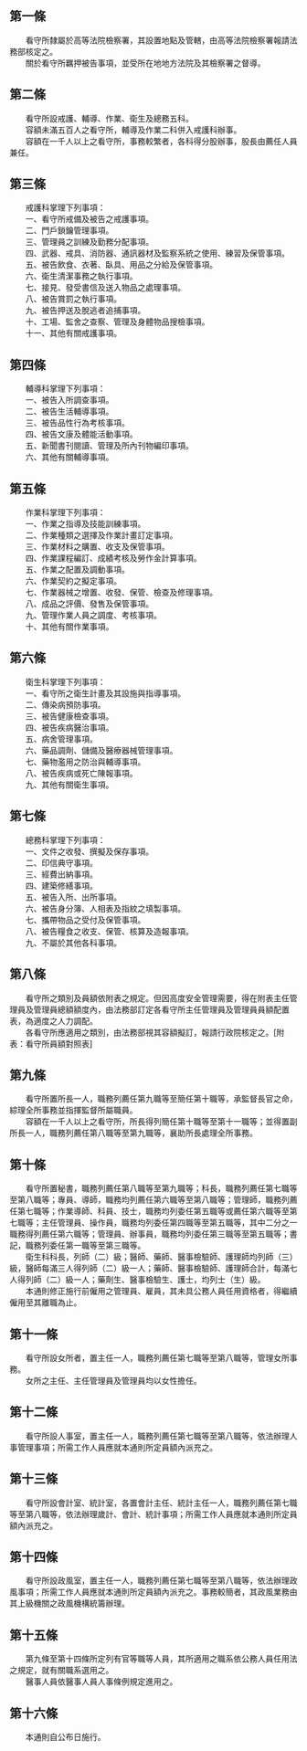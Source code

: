第一條 
-------
　　看守所隸屬於高等法院檢察署，其設置地點及管轄，由高等法院檢察署報請法務部核定之。  
　　關於看守所羈押被告事項，並受所在地地方法院及其檢察署之督導。  


第二條 
-------
　　看守所設戒護、輔導、作業、衛生及總務五科。  
　　容額未滿五百人之看守所，輔導及作業二科併入戒護科辦事。  
　　容額在一千人以上之看守所，事務較繁者，各科得分股辦事，股長由薦任人員兼任。  


第三條 
-------
　　戒護科掌理下列事項：  
　　一、看守所戒備及被告之戒護事項。  
　　二、門戶鎖鑰管理事項。  
　　三、管理員之訓練及勤務分配事項。  
　　四、武器、戒具、消防器、通訊器材及監察系統之使用、練習及保管事項。  
　　五、被告飲食、衣著、臥具、用品之分給及保管事項。  
　　六、衛生清潔事務之執行事項。  
　　七、接見、發受書信及送入物品之處理事項。  
　　八、被告賞罰之執行事項。  
　　九、被告押送及脫逃者追捕事項。  
　　十、工場、監舍之查察、管理及身體物品搜檢事項。  
　　十一、其他有關戒護事項。  


第四條 
-------
　　輔導科掌理下列事項：  
　　一、被告入所調查事項。  
　　二、被告生活輔導事項。  
　　三、被告品性行為考核事項。  
　　四、被告文康及體能活動事項。  
　　五、新聞書刊閱讀、管理及所內刊物編印事項。  
　　六、其他有關輔導事項。  


第五條 
-------
　　作業科掌理下列事項：  
　　一、作業之指導及技能訓練事項。  
　　二、作業種類之選擇及作業計畫訂定事項。  
　　三、作業材料之購置、收支及保管事項。  
　　四、作業課程編訂、成績考核及勞作金計算事項。  
　　五、作業之配置及調動事項。  
　　六、作業契約之擬定事項。  
　　七、作業器械之增置、收發、保管、檢查及修理事項。  
　　八、成品之評價、發售及保管事項。  
　　九、管理作業人員之調度、考核事項。  
　　十、其他有關作業事項。  


第六條 
-------
　　衛生科掌理下列事項：  
　　一、看守所之衛生計畫及其設施與指導事項。  
　　二、傳染病預防事項。  
　　三、被告健康檢查事項。  
　　四、被告疾病醫治事項。  
　　五、病舍管理事項。  
　　六、藥品調劑、儲備及醫療器械管理事項。  
　　七、藥物濫用之防治與輔導事項。  
　　八、被告疾病或死亡陳報事項。  
　　九、其他有關衛生事項。  


第七條 
-------
　　總務科掌理下列事項：  
　　一、文件之收發、撰擬及保存事項。  
　　二、印信典守事項。  
　　三、經費出納事項。  
　　四、建築修繕事項。  
　　五、被告入所、出所事項。  
　　六、被告身分簿、人相表及指紋之填製事項。  
　　七、攜帶物品之受付及保管事項。  
　　八、被告糧食之收支、保管、核算及造報事項。  
　　九、不屬於其他各科事項。  


第八條 
-------
　　看守所之類別及員額依附表之規定。但因高度安全管理需要，得在附表主任管理員及管理員總額額度內，由法務部訂定各看守所主任管理員及管理員員額配置表，為適度之人力調配。  
　　各看守所應適用之類別，由法務部視其容額擬訂，報請行政院核定之。[附表：看守所員額對照表]  


第九條 
-------
　　看守所置所長一人，職務列薦任第九職等至簡任第十職等，承監督長官之命，綜理全所事務並指揮監督所屬職員。  
　　容額在一千人以上之看守所，所長得列簡任第十職等至第十一職等；並得置副所長一人，職務列薦任第八職等至第九職等，襄助所長處理全所事務。  


第十條 
-------
　　看守所置秘書，職務列薦任第八職等至第九職等；科長，職務列薦任第七職等至第八職等；專員、導師，職務均列薦任第六職等至第八職等；管理師，職務列薦任第七職等；作業導師、科員、技士，職務均列委任第五職等或薦任第六職等至第七職等；主任管理員、操作員，職務均列委任第四職等至第五職等，其中二分之一職務得列薦任第六職等；管理員、辦事員，職務均列委任第三職等至第五職等；書記，職務列委任第一職等至第三職等。  
　　衛生科科長，列師（二）級；醫師、藥師、醫事檢驗師、護理師均列師（三）級，醫師每滿三人得列師（二）級一人；藥師、醫事檢驗師、護理師合計，每滿七人得列師（二）級一人；藥劑生、醫事檢驗生、護士，均列士（生）級。  
　　本通則修正施行前僱用之管理員、雇員，其未具公務人員任用資格者，得繼續僱用至其離職為止。  


第十一條 
---------
　　看守所設女所者，置主任一人，職務列薦任第七職等至第八職等，管理女所事務。  
　　女所之主任、主任管理員及管理員均以女性擔任。  


第十二條 
---------
　　看守所設人事室，置主任一人，職務列薦任第七職等至第八職等，依法辦理人事管理事項；所需工作人員應就本通則所定員額內派充之。  


第十三條 
---------
　　看守所設會計室、統計室，各置會計主任、統計主任一人，職務列薦任第七職等至第八職等，依法辦理歲計、會計、統計事項；所需工作人員應就本通則所定員額內派充之。  


第十四條 
---------
　　看守所設政風室，置主任一人，職務列薦任第七職等至第八職等，依法辦理政風事項；所需工作人員應就本通則所定員額內派充之。事務較簡者，其政風業務由其上級機關之政風機構統籌辦理。  


第十五條 
---------
　　第九條至第十四條所定列有官等職等人員，其所適用之職系依公務人員任用法之規定，就有關職系選用之。  
　　醫事人員依醫事人員人事條例規定進用之。  


第十六條 
---------
　　本通則自公布日施行。